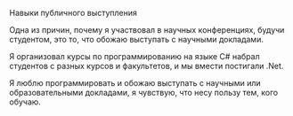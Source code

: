 Навыки публичного выступления

Одна из причин, почему я участвовал в научных конференциях, будучи студентом, это то, что обожаю выступать с научными докладами.

Я организовал курсы по программированию на языке C# набрал студентов с разных курсов и факультетов, и мы вмести постигали .Net.

Я люблю программировать и обожаю выступать с научными или образовательными докладами, я чувствую, что несу пользу тем, кого обучаю.